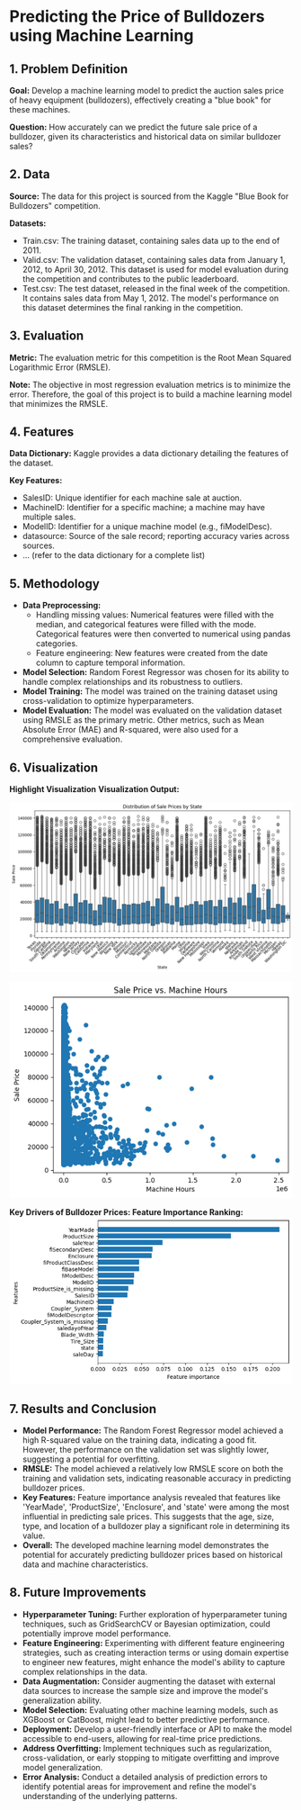 # Predicting the Price of Bulldozers using Machine Learning

## 1. Problem Definition

**Goal:** Develop a machine learning model to predict the auction sales price of heavy equipment (bulldozers), effectively creating a "blue book" for these machines.

**Question:** How accurately can we predict the future sale price of a bulldozer, given its characteristics and historical data on similar bulldozer sales?

## 2. Data

**Source:** The data for this project is sourced from the Kaggle "Blue Book for Bulldozers" competition.

**Datasets:**
  - Train.csv: The training dataset, containing sales data up to the end of 2011.
  - Valid.csv: The validation dataset, containing sales data from January 1, 2012, to April 30, 2012. This dataset is used for model evaluation during the competition and contributes to the public leaderboard.
  - Test.csv: The test dataset, released in the final week of the competition. It contains sales data from May 1, 2012. The model's performance on this dataset determines the final ranking in the competition.


## 3. Evaluation

**Metric:** The evaluation metric for this competition is the Root Mean Squared Logarithmic Error (RMSLE).

**Note:** The objective in most regression evaluation metrics is to minimize the error. Therefore, the goal of this project is to build a machine learning model that minimizes the RMSLE.

## 4. Features

**Data Dictionary:** Kaggle provides a data dictionary detailing the features of the dataset.

**Key Features:**
  - SalesID: Unique identifier for each machine sale at auction.
  - MachineID: Identifier for a specific machine; a machine may have multiple sales.
  - ModelID: Identifier for a unique machine model (e.g., fiModelDesc).
  - datasource: Source of the sale record; reporting accuracy varies across sources.
  - ... (refer to the data dictionary for a complete list)

## 5. Methodology

- **Data Preprocessing:**
  - Handling missing values: Numerical features were filled with the median, and categorical features were filled with the mode. Categorical features were then converted to numerical using pandas categories.
  - Feature engineering: New features were created from the date column to capture temporal information.
- **Model Selection:** Random Forest Regressor was chosen for its ability to handle complex relationships and its robustness to outliers.
- **Model Training:** The model was trained on the training dataset using cross-validation to optimize hyperparameters.
- **Model Evaluation:** The model was evaluated on the validation dataset using RMSLE as the primary metric. Other metrics, such as Mean Absolute Error (MAE) and R-squared, were also used for a comprehensive evaluation.

## 6. Visualization

**Highlight Visualization**
**Visualization Output:**

[![Distribution of Sale Prices by State](https://github.com/ABCD123-GOLD/Budozer-price-prediction-project/raw/main/Images/Sales%20Price%20by%20%20States.png)](https://github.com/ABCD123-GOLD/Budozer-price-prediction-project/raw/main/Images/Sales%20Price%20by%20%20States.png)

[![Sale Price vs. Machine Hours](https://github.com/ABCD123-GOLD/Budozer-price-prediction-project/blob/main/Images/Sales%20price%20Vs%20Machine%20hour.png)](https://github.com/ABCD123-GOLD/Budozer-price-prediction-project/blob/main/Images/Sales%20price%20Vs%20Machine%20hour.png)

**Key Drivers of Bulldozer Prices: Feature Importance Ranking:**
[![Key Drivers of Bulldozer Prices: Feature Importance Ranking](https://github.com/ABCD123-GOLD/Budozer-price-prediction-project/blob/main/Images/Feature%20impoortance.png)](https://github.com/ABCD123-GOLD/Budozer-price-prediction-project/blob/main/Images/Feature%20impoortance.png)

## 7. Results and Conclusion

- **Model Performance:** The Random Forest Regressor model achieved a high R-squared value on the training data, indicating a good fit. However, the performance on the validation set was slightly lower, suggesting a potential for overfitting.
- **RMSLE:** The model achieved a relatively low RMSLE score on both the training and validation sets, indicating reasonable accuracy in predicting bulldozer prices.
- **Key Features:** Feature importance analysis revealed that features like 'YearMade', 'ProductSize', 'Enclosure', and 'state' were among the most influential in predicting sale prices. This suggests that the age, size, type, and location of a bulldozer play a significant role in determining its value.
- **Overall:** The developed machine learning model demonstrates the potential for accurately predicting bulldozer prices based on historical data and machine characteristics.

## 8. Future Improvements

- **Hyperparameter Tuning:** Further exploration of hyperparameter tuning techniques, such as GridSearchCV or Bayesian optimization, could potentially improve model performance.
- **Feature Engineering:** Experimenting with different feature engineering strategies, such as creating interaction terms or using domain expertise to engineer new features, might enhance the model's ability to capture complex relationships in the data.
- **Data Augmentation:** Consider augmenting the dataset with external data sources to increase the sample size and improve the model's generalization ability.
- **Model Selection:** Evaluating other machine learning models, such as XGBoost or CatBoost, might lead to better predictive performance.
- **Deployment:** Develop a user-friendly interface or API to make the model accessible to end-users, allowing for real-time price predictions.
- **Address Overfitting:** Implement techniques such as regularization, cross-validation, or early stopping to mitigate overfitting and improve model generalization.
- **Error Analysis:** Conduct a detailed analysis of prediction errors to identify potential areas for improvement and refine the model's understanding of the underlying patterns.
